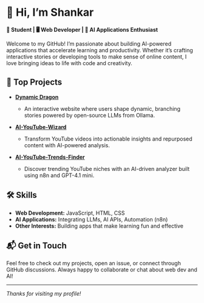 # 👋 Hi, I’m Shankar

**🌱 Student | 🖥️ Web Developer | 🤖 AI Applications Enthusiast**

Welcome to my GitHub! I’m passionate about building AI-powered applications that accelerate learning and productivity. Whether it’s crafting interactive stories or developing tools to make sense of online content, I love bringing ideas to life with code and creativity.

## 🚀 Top Projects

- **[Dynamic Dragon](https://github.com/ShankarK2009/Dynamic-Dragon)**
  - An interactive website where users shape dynamic, branching stories powered by open-source LLMs from Ollama.

- **[AI-YouTube-Wizard](https://github.com/ShankarK2009/AI-YouTube-Wizard)**
  - Transform YouTube videos into actionable insights and repurposed content with AI-powered analysis.

- **[AI-YouTube-Trends-Finder](https://github.com/ShankarK2009/AI-YouTube-Trends-Finder)**
  - Discover trending YouTube niches with an AI-driven analyzer built using n8n and GPT-4.1 mini.

## 🛠️ Skills

- **Web Development:** JavaScript, HTML, CSS
- **AI Applications:** Integrating LLMs, AI APIs, Automation (n8n)
- **Other Interests:** Building apps that make learning fun and effective

## 📬 Get in Touch

Feel free to check out my projects, open an issue, or connect through GitHub discussions. Always happy to collaborate or chat about web dev and AI!

---

_Thanks for visiting my profile!_
